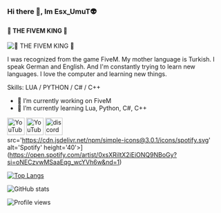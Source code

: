 ### Hi there 👋, Im Esx_UmuT👽
####  👑 THE FIVEM KING  👑 
![ 👑 THE FIVEM KING  👑 ](https://i.hizliresim.com/excnwa4.gif)

I was recognized from the game FiveM. My mother language is Turkish. I speak German and English. And I'm constantly trying to learn new languages. I love the computer and learning new things.

Skills: LUA / PYTHON / C# / C++

- 🔭 I’m currently working on FiveM 
- 🌱 I’m currently learning Lua, Python, C#, C++ 


[<img src='https://cdn.jsdelivr.net/npm/simple-icons@3.0.1/icons/youtube.svg' alt='YouTube' height='40'>](https://www.youtube.com/EsxUmuTOfficial)  [<img src='https://cdn.jsdelivr.net/npm/simple-icons@3.0.1/icons/youtube.svg' alt='YouTube' height='40'>](https://www.youtube.com/EsxUmuTOfficial)  [<img src='https://cdn.jsdelivr.net/npm/simple-icons@3.0.1/icons/discord.svg' alt='discord' height='40'>](https://discord.gg/invite/esx)  
src='https://cdn.jsdelivr.net/npm/simple-icons@3.0.1/icons/spotify.svg' alt='Spotify' height='40'>](https://open.spotify.com/artist/0xsXRiItX2iEiONQ9NBoGy?si=oNECzvwMSaaEqg_wcYVh6w&nd=1)

[![Top Langs](https://github-readme-stats.vercel.app/api/top-langs/?username=esxumut)](https://github.com/anuraghazra/github-readme-stats)

![GitHub stats](https://github-readme-stats.vercel.app/api?username=esxumut&show_icons=true)  

![Profile views](https://gpvc.arturio.dev/esxumut)  
